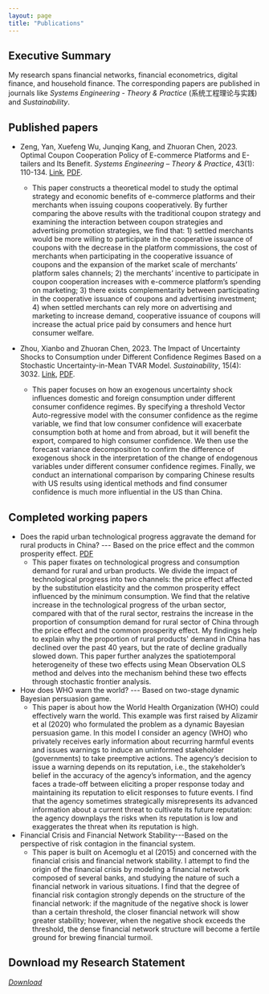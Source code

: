 ```yaml
---
layout: page
title: "Publications"
---
```


## Executive Summary 
My research spans financial networks, financial econometrics, digital finance, and household finance. The corresponding papers are published in journals like *Systems Engineering - Theory & Practice* (系统工程理论与实践) and *Sustainability*.

## Published papers
- Zeng, Yan, Xuefeng Wu, Junqing Kang, and Zhuoran Chen, 2023. Optimal Coupon Cooperation Policy of E-commerce Platforms and E-tailers and Its Benefit. *Systems Engineering – Theory & Practice*, 43(1): 110-134. [Link](https://sysengi.cjoe.ac.cn/CN/Y2023/V43/I1/110), [PDF](/pubs/coupon.pdf).
  - This paper constructs a theoretical model to study the optimal strategy and economic benefits of e-commerce platforms and their merchants when issuing coupons cooperatively. By further comparing the above results with the traditional coupon strategy and examining the interaction between coupon strategies and advertising promotion strategies, we find that: 1) settled merchants would be more willing to participate in the cooperative issuance of coupons with the decrease in the platform commissions, the cost of merchants when participating in the cooperative issuance of coupons and the expansion of the market scale of merchants’ platform sales channels; 2) the merchants’ incentive to participate in coupon cooperation increases with e-commerce platform’s spending on marketing; 3) there exists complementarity between participating in the cooperative issuance of coupons and advertising investment; 4) when settled merchants can rely more on advertising and marketing to increase demand, cooperative issuance of coupons will increase the actual price paid by consumers and hence hurt consumer welfare. 
  
- Zhou, Xianbo and Zhuoran Chen, 2023. The Impact of Uncertainty Shocks to Consumption under Different Confidence Regimes Based on a Stochastic Uncertainty-in-Mean TVAR Model. *Sustainability*, 15(4): 3032. [Link](https://www.mdpi.com/2071-1050/15/4/3032), [PDF](/pubs/CCI.pdf).
  - This paper focuses on how an exogenous uncertainty shock influences domestic and foreign consumption under different consumer confidence regimes. By specifying a threshold Vector Auto-regressive model with the consumer confidence as the regime variable, we find that low consumer confidence will exacerbate consumption both at home and from abroad, but it will benefit the export, compared to high consumer confidence. We then use the forecast variance decomposition to confirm the difference of exogenous shock in the interpretation of the change of endogenous variables under different consumer confidence regimes. Finally, we conduct an international comparison by comparing Chinese results with US results using identical methods and find consumer confidence is much more influential in the US than China.

## Completed working papers
- Does the rapid urban technological progress aggravate the demand for rural products in China? --- Based on the price effect and the common prosperity effect. [PDF](/pubs/techprogress.pdf)
  - This paper fixates on technological progress and consumption demand for rural and urban products. We divide the impact of technological progress into two channels: the price effect affected by the substitution elasticity and the common prosperity effect influenced by the minimum consumption. We find that the relative increase in the technological progress of the urban sector, compared with that of the rural sector, restrains the increase in the proportion of consumption demand for rural sector of China through the price effect and the common prosperity effect. My findings help to explain why the proportion of rural products' demand in China has declined over the past 40 years, but the rate of decline gradually slowed down. This paper further analyzes the spatiotemporal heterogeneity of these two effects using Mean Observation OLS method and delves into the mechanism behind these two effects through stochastic frontier analysis.
- How does WHO warn the world? --- Based on two-stage dynamic Bayesian persuasion game.
  - This paper is about how the World Health Organization (WHO) could effectively warn the world. This example was first raised by Alizamir et al (2020) who formulated the problem as a dynamic Bayesian persuasion game. In this model I consider an agency (WHO) who privately receives early information about recurring harmful events and issues warnings to induce an uninformed stakeholder (governments) to take preemptive actions. The agency’s decision to issue a warning depends on its reputation, i.e., the stakeholder’s belief in the accuracy of the agency’s information, and the agency faces a trade-off between eliciting a proper response today and maintaining its reputation to elicit responses to future events. I find that the agency sometimes strategically misrepresents its advanced information about a current threat to cultivate its future reputation: the agency downplays the risks when its reputation is low and exaggerates the threat when its reputation is high.
- Financial Crisis and Financial Network Stability---Based on the perspective of risk contagion in the financial system.
  - This paper is built on Acemoglu et al (2015) and concerned with the financial crisis and financial network stability. I attempt to find the origin of the financial crisis by modeling a financial network composed of several banks, and studying the nature of such a financial network in various situations. I find that the degree of financial risk contagion strongly depends on the structure of the financial network: if the magnitude of the negative shock is lower than a certain threshold, the closer financial network will show greater stability; however, when the negative shock exceeds the threshold, the dense financial network structure will become a fertile ground for brewing financial turmoil.


## Download my Research Statement
[*Download*](/pubs/researchStatement.pdf)
